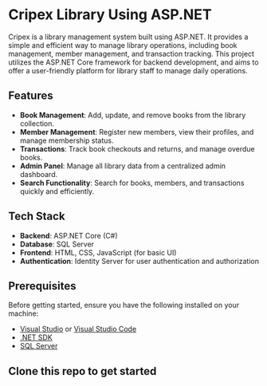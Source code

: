 # Cripex Library Using ASP.NET

Cripex is a library management system built using ASP.NET. It provides a simple and efficient way to manage library operations, including book management, member management, and transaction tracking. This project utilizes the ASP.NET Core framework for backend development, and aims to offer a user-friendly platform for library staff to manage daily operations.

## Features

- **Book Management**: Add, update, and remove books from the library collection.
- **Member Management**: Register new members, view their profiles, and manage membership status.
- **Transactions**: Track book checkouts and returns, and manage overdue books.
- **Admin Panel**: Manage all library data from a centralized admin dashboard.
- **Search Functionality**: Search for books, members, and transactions quickly and efficiently.

## Tech Stack

- **Backend**: ASP.NET Core (C#)
- **Database**: SQL Server 
- **Frontend**: HTML, CSS, JavaScript (for basic UI)
- **Authentication**: Identity Server for user authentication and authorization 

## Prerequisites

Before getting started, ensure you have the following installed on your machine:

- [Visual Studio](https://visualstudio.microsoft.com/) or [Visual Studio Code](https://code.visualstudio.com/)
- [.NET SDK](https://dotnet.microsoft.com/download)
- [SQL Server](https://www.microsoft.com/en-us/sql-server/sql-server-downloads) 

## Clone this repo to get started

